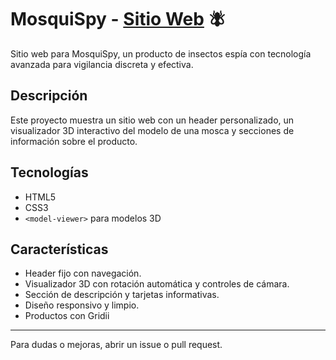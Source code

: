 # MosquiSpy - [Sitio Web](https://mosquispy.netlify.app) 🪰

Sitio web para MosquiSpy, un producto de insectos espía con tecnología avanzada para vigilancia discreta y efectiva.

## Descripción

Este proyecto muestra un sitio web con un header personalizado, un visualizador 3D interactivo del modelo de una mosca y secciones de información sobre el producto.

## Tecnologías

- HTML5
- CSS3
- `<model-viewer>` para modelos 3D

## Características

- Header fijo con navegación.
- Visualizador 3D con rotación automática y controles de cámara.
- Sección de descripción y tarjetas informativas.
- Diseño responsivo y limpio.
- Productos con Gridii

---

Para dudas o mejoras, abrir un issue o pull request.
